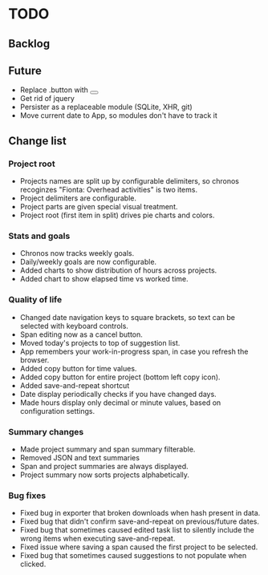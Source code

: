# TODO

## Backlog

## Future

* Replace .button with <button>
* Get rid of jquery
* Persister as a replaceable module (SQLite, XHR, git)
* Move current date to App, so modules don't have to track it

## Change list

### Project root

* Projects names are split up by configurable delimiters, so chronos recoginzes "Fionta: Overhead activities" is two items.
* Project delimiters are configurable.
* Project parts are given special visual treatment.
* Project root (first item in split) drives pie charts and colors.

### Stats and goals

* Chronos now tracks weekly goals.
* Daily/weekly goals are now configurable.
* Added charts to show distribution of hours across projects.
* Added chart to show elapsed time vs worked time.

### Quality of life

* Changed date navigation keys to square brackets, so text can be selected with keyboard controls.
* Span editing now as a cancel button.
* Moved today's projects to top of suggestion list.
* App remembers your work-in-progress span, in case you refresh the browser.
* Added copy button for time values.
* Added copy button for entire project (bottom left copy icon).
* Added save-and-repeat shortcut
* Date display periodically checks if you have changed days.
* Made hours display only decimal or minute values, based on configuration settings.

### Summary changes

* Made project summary and span summary filterable.
* Removed JSON and text summaries
* Span and project summaries are always displayed.
* Project summary now sorts projects alphabetically.

### Bug fixes

* Fixed bug in exporter that broken downloads when hash present in data.
* Fixed bug that didn't confirm save-and-repeat on previous/future dates.
* Fixed bug that sometimes caused edited task list to silently include the wrong items when executing save-and-repeat.
* Fixed issue where saving a span caused the first project to be selected.
* Fixed bug that sometimes caused suggestions to not populate when clicked.
